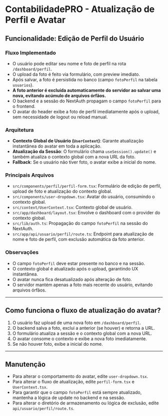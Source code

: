 # ContabilidadePRO - Atualização de Perfil e Avatar

## Funcionalidade: Edição de Perfil do Usuário

### Fluxo Implementado

- O usuário pode editar seu nome e foto de perfil na rota `/dashboard/perfil`.
- O upload da foto é feito via formulário, com preview imediato.
- Após salvar, a foto é persistida no banco (campo `fotoPerfil` na tabela `usuarios`).
- **A foto anterior é excluída automaticamente do servidor ao salvar uma nova, evitando acúmulo de arquivos órfãos.**
- O backend e a sessão do NextAuth propagam o campo `fotoPerfil` para o frontend.
- O avatar do header exibe a foto de perfil imediatamente após o upload, sem necessidade de logout ou reload manual.

### Arquitetura

- **Contexto Global de Usuário (`UserContext`)**: Garante atualização instantânea do avatar em toda a aplicação.
- **Atualização da Sessão**: O formulário chama `useSession().update()` e também atualiza o contexto global com a nova URL da foto.
- **Fallback**: Se o usuário não tiver foto, o avatar exibe a inicial do nome.

### Principais Arquivos

- `src/components/perfil/perfil-form.tsx`: Formulário de edição de perfil, upload de foto e atualização do contexto global.
- `src/components/user-dropdown.tsx`: Avatar do usuário, consumindo o contexto global.
- `src/context/UserContext.tsx`: Contexto global de usuário.
- `src/app/dashboard/layout.tsx`: Envolve o dashboard com o provider do contexto global.
- `src/lib/auth.ts`: Propagação do campo `fotoPerfil` na sessão do NextAuth.
- `src/app/api/usuario/perfil/route.ts`: Endpoint para atualização de nome e foto de perfil, com exclusão automática da foto anterior.

### Observações

- O campo `fotoPerfil` deve estar presente no banco e na sessão.
- O contexto global é atualizado após o upload, garantindo UX instantânea.
- O avatar nunca fica desatualizado após alteração de foto.
- O servidor mantém apenas a foto mais recente do usuário, evitando arquivos órfãos.

---

## Como funciona o fluxo de atualização do avatar?

1. O usuário faz upload de uma nova foto em `/dashboard/perfil`.
2. O backend salva a foto, exclui a anterior (se houver) e retorna a URL.
3. O formulário atualiza a sessão e o contexto global com a nova URL.
4. O avatar consome o contexto e exibe a nova foto imediatamente.
5. Se não houver foto, exibe a inicial do nome.

---

## Manutenção

- Para alterar o comportamento do avatar, edite `user-dropdown.tsx`.
- Para alterar o fluxo de atualização, edite `perfil-form.tsx` e `UserContext.tsx`.
- Para garantir que o campo `fotoPerfil` está sempre atualizado, mantenha a lógica de update no backend e na sessão.
- Para alterar o diretório de armazenamento ou lógica de exclusão, edite `api/usuario/perfil/route.ts`.
